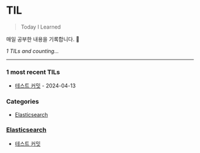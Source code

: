 # TIL
> Today I Learned

매일 공부한 내용을 기록합니다. 💪


_1 TILs and counting..._

---

### 1 most recent TILs

- [테스트 커밋](Elasticsearch/Test.md) - 2024-04-13

### Categories

- [Elasticsearch](#elasticsearch)

### [Elasticsearch](#elasticsearch)
- [테스트 커밋](Elasticsearch/Test.md)


